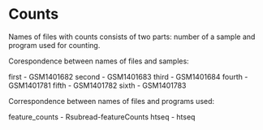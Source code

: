 # Counts

Names of files with counts consists of two parts: number of a sample and program used for counting. 

Corespondence between names of files and samples:

first  - GSM1401682
second - GSM1401683
third  - GSM1401684
fourth - GSM1401781
fifth  - GSM1401782
sixth  - GSM1401783

Correspondence between names of files and programs used:

feature_counts - Rsubread-featureCounts
htseq - htseq

